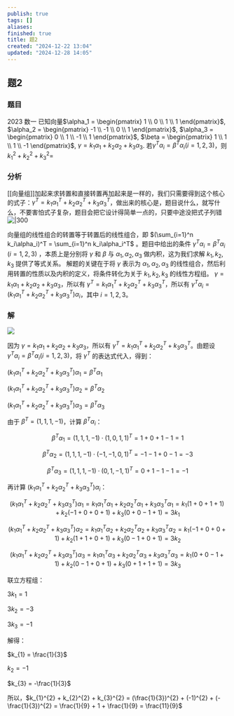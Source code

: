 ```yaml
---
publish: true
tags: []
aliases: 
finished: true
title: 题2
created: "2024-12-22 13:04"
updated: "2024-12-28 14:05"
---
```

## 题2
### 题目
2023 数一
已知向量$\alpha_1 = \begin{pmatrix} 1 \\ 0 \\ 1 \\ 1 \end{pmatrix}$, $\alpha_2 = \begin{pmatrix} -1 \\ -1 \\ 0 \\ 1 \end{pmatrix}$, $\alpha_3 = \begin{pmatrix} 0 \\ 1 \\ -1 \\ 1 \end{pmatrix}$, $\beta = \begin{pmatrix} 1 \\ 1 \\ 1 \\ -1 \end{pmatrix}$, $\gamma = k_1\alpha_1 + k_2\alpha_2 + k_3\alpha_3$. 
若$\gamma^T\alpha_i = \beta^T\alpha_i (i = 1,2,3)$，则$k_1^2 + k_2^2 + k_3^2 =$
### 分析
[[向量组]]加起来求转置和直接转置再加起来是一样的，我们只需要得到这个核心的式子：$\gamma^{T}=k_{1}\alpha_{1}^{T}+k_{2}\alpha_{2}^{T}+k_{3}\alpha_{3}^{T}$，做出来的核心是，题目说什么，就写什么，不要害怕式子复杂，题目会把它设计得简单一点的，只要中途没把式子列错
![|300](https://img.hwenyi.tech/20241228215608365.webp)

向量组的线性组合的转置等于转置后的线性组合，即 $(\sum_{i=1}^n k_i\alpha_i)^T = \sum_{i=1}^n k_i\alpha_i^T$ 。题目中给出的条件 $\gamma^T\alpha_i = \beta^T\alpha_i$ $(i=1,2,3)$ ，本质上是分别将 $\gamma$ 和 $\beta$ 与 $\alpha_1, \alpha_2, \alpha_3$ 做内积，这为我们求解 $k_1, k_2, k_3$ 提供了等式关系。
解题的关键在于将 $\gamma$ 表示为 $\alpha_1, \alpha_2, \alpha_3$ 的线性组合，然后利用转置的性质以及内积的定义，将条件转化为关于 $k_1, k_2, k_3$ 的线性方程组。
$\gamma = k_{1} \alpha_{1} + k_{2} \alpha_{2} + k_{3} \alpha_{3}$，所以有 $\gamma^{T} = k_{1} \alpha_{1}^{T} + k_{2} \alpha_{2}^{T} + k_{3} \alpha_{3}^{T}$，所以有 $\gamma^{T}\alpha_{i} = (k_{1} \alpha_{1}^{T} + k_{2} \alpha_{2}^{T} + k_{3} \alpha_{3}^{T})\alpha_{i}$，其中 $i = 1, 2, 3$。

### 解

![](https://img.hwenyi.tech/20241228215923729.webp)

因为 $\gamma = k_{1} \alpha_{1} + k_{2} \alpha_{2} + k_{3} \alpha_{3}$，所以有 $\gamma^{T} = k_{1} \alpha_{1}^{T} + k_{2} \alpha_{2}^{T} + k_{3} \alpha_{3}^{T}$。由题设 $\gamma^T\alpha_i = \beta^T\alpha_i (i = 1,2,3)$，将 $\gamma^T$ 的表达式代入，得到：

$(k_{1} \alpha_{1}^{T} + k_{2} \alpha_{2}^{T} + k_{3} \alpha_{3}^{T})\alpha_{1} = \beta^{T}\alpha_{1}$

$(k_{1} \alpha_{1}^{T} + k_{2} \alpha_{2}^{T} + k_{3} \alpha_{3}^{T})\alpha_{2} = \beta^{T}\alpha_{2}$

$(k_{1} \alpha_{1}^{T} + k_{2} \alpha_{2}^{T} + k_{3} \alpha_{3}^{T})\alpha_{3} = \beta^{T}\alpha_{3}$

由于 $\beta^T = (1, 1, 1, -1)$，计算 $\beta^T\alpha_i$：

$$\beta^{T}\alpha_{1} = (1, 1, 1, -1) \cdot (1, 0, 1, 1)^{T} = 1 + 0 + 1 - 1 = 1$$

$$\beta^{T}\alpha_{2} = (1, 1, 1, -1) \cdot (-1, -1, 0, 1)^{T} = -1 - 1 + 0 - 1 = -3$$

$$\beta^{T}\alpha_{3} = (1, 1, 1, -1) \cdot (0, 1, -1, 1)^{T} = 0 + 1 - 1 - 1 = -1$$

再计算 $(k_{1} \alpha_{1}^{T} + k_{2} \alpha_{2}^{T} + k_{3} \alpha_{3}^{T})\alpha_{i}$：

$$(k_{1} \alpha_{1}^{T} + k_{2} \alpha_{2}^{T} + k_{3} \alpha_{3}^{T})\alpha_{1} = k_{1} \alpha_{1}^{T}\alpha_{1} + k_{2} \alpha_{2}^{T}\alpha_{1} + k_{3} \alpha_{3}^{T}\alpha_{1} = k_{1}(1+0+1+1) + k_{2}(-1+0+0+1) + k_{3}(0+0-1+1) = 3k_{1}$$

$$(k_{1} \alpha_{1}^{T} + k_{2} \alpha_{2}^{T} + k_{3} \alpha_{3}^{T})\alpha_{2} = k_{1} \alpha_{1}^{T}\alpha_{2} + k_{2} \alpha_{2}^{T}\alpha_{2} + k_{3} \alpha_{3}^{T}\alpha_{2} = k_{1}(-1+0+0+1) + k_{2}(1+1+0+1) + k_{3}(0-1+0+1) = 3k_{2}$$

$$(k_{1} \alpha_{1}^{T} + k_{2} \alpha_{2}^{T} + k_{3} \alpha_{3}^{T})\alpha_{3} = k_{1} \alpha_{1}^{T}\alpha_{3} + k_{2} \alpha_{2}^{T}\alpha_{3} + k_{3} \alpha_{3}^{T}\alpha_{3} = k_{1}(0+0-1+1) + k_{2}(0-1+0+1) + k_{3}(0+1+1+1) = 3k_{3}$$

联立方程组：

$3k_{1} = 1$

$3k_{2} = -3$

$3k_{3} = -1$

解得：

$k_{1} = \frac{1}{3}$

$k_{2} = -1$

$k_{3} = -\frac{1}{3}$

所以，$k_{1}^{2} + k_{2}^{2} + k_{3}^{2} = (\frac{1}{3})^{2} + (-1)^{2} + (-\frac{1}{3})^{2} = \frac{1}{9} + 1 + \frac{1}{9} = \frac{11}{9}$

